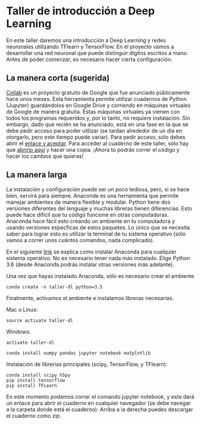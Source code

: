 # Taller de introducción a Deep Learning

En este taller daremos una introducción a Deep Learning y redes neuronales utilizando TFlearn y TensorFlow. En el proyecto vamos a desarrollar una red neuronal que puede distinguir dígitos escritos a mano. Antes de poder comenzar, es necesario hacer cierta configuración.

## La manera corta (sugerida)

[Collab](https://colab.research.google.com/notebook) es un proyecto gratuito de Google que fue anunciado públicamente hace unos meses. Esta herramienta permite utilizar cuadernos de Python (Jupyter) guardándolos en Google Drive y corriendo en máquinas virtuales de Google de manera gratuita. Estas máquinas virtuales ya vienen con todos los programas requeridos y, por lo tanto, no requiere instalación. Sin embargo, dado que recién se ha anunciado, está en una fase en la que se debe pedir acceso para poder utilizar (se tardan alrededor de un día en otorgarlo, pero este tiempo puede variar). Para pedir acceso, sólo debes abrir el [enlace y aceptar](colab.research.google.com/notebook). Para acceder al cuaderno de este taller, sólo hay que [abrirlo aquí](https://colab.research.google.com/notebook#fileId=1LM8-LIvp2ZS4Q_4EasayHYPijTKRbuKD) y hacer una copia. ¡Ahora tú podrás correr el código y hacer los cambios que quieras!

## La manera larga 

La instalación y configuración puede ser un poco tediosa, pero, si se hace bien, servirá para siempre. Anaconda es una herramienta que permite manejar ambientes de manera flexible y modular. Python tiene dos versiones diferentes del lenguaje y muchas libreras tienen diferencias. Esto puede hace difícil que tu código funcione en otras computadoras. Anaconda hace fácil esto creando un ambiente en tu computadora y usando versiones especficas de estos paquetes. Lo único que se necesita saber para lograr esto es utilizar la terminal de tu sistema operativo (sólo vamos a correr unos cuántos comandos, nada complicado).

En el siguiente [link](https://www.continuum.io/downloads) se explica como instalar Anaconda para cualquier sistema operativo. No es necesario tener nada más instalado. Elige Python 3.6 (desde Anaconda podrás instalar otras versiones más adelante).

Una vez que hayas instalado Anaconda, sólo es necesario crear el ambiente

```
conda create -n taller-dl python=3.5
``` 

Finalmente, activamos el ambiente e instalamos libreras necesarias.

Mac o Linux: 

```source activate taller-dl```

Windows: 

```activate taller-dl```

```
conda install numpy pandas jupyter notebook matplotlib
```

Instalación de librerías principales (scipy, TensorFlow, y TFlearn):

```
conda install scipy h5py
pip install tensorflow
pip install TFLearn
```

En este momento podemos correr el comando jupyter notebook, y este dará un enlace para abrir el cuaderno en cualquier navegador (se debe navegar a la carpeta donde está el cuaderno). Arriba a la derecha puedes descargar el cuaderno como zip.
